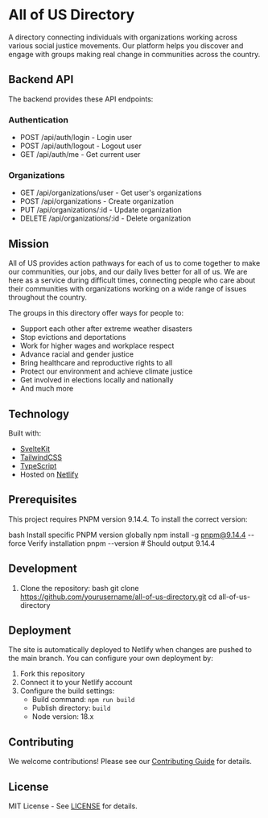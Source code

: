 # All of US Directory

A directory connecting individuals with organizations working across various social justice movements. Our platform helps you discover and engage with groups making real change in communities across the country.

## Backend API

The backend provides these API endpoints:

### Authentication
- POST /api/auth/login - Login user
- POST /api/auth/logout - Logout user  
- GET /api/auth/me - Get current user

### Organizations
- GET /api/organizations/user - Get user's organizations
- POST /api/organizations - Create organization
- PUT /api/organizations/:id - Update organization
- DELETE /api/organizations/:id - Delete organization

## Mission

All of US provides action pathways for each of us to come together to make our communities, our jobs, and our daily lives better for all of us. We are here as a service during difficult times, connecting people who care about their communities with organizations working on a wide range of issues throughout the country.

The groups in this directory offer ways for people to:
- Support each other after extreme weather disasters
- Stop evictions and deportations
- Work for higher wages and workplace respect
- Advance racial and gender justice
- Bring healthcare and reproductive rights to all
- Protect our environment and achieve climate justice
- Get involved in elections locally and nationally
- And much more

## Technology

Built with:
- [SvelteKit](https://kit.svelte.dev/)
- [TailwindCSS](https://tailwindcss.com/)
- [TypeScript](https://www.typescriptlang.org/)
- Hosted on [Netlify](https://www.netlify.com/)

## Prerequisites

This project requires PNPM version 9.14.4. To install the correct version:

bash
Install specific PNPM version globally
npm install -g pnpm@9.14.4 --force
Verify installation
pnpm --version # Should output 9.14.4

## Development

1. Clone the repository:
bash
git clone https://github.com/yourusername/all-of-us-directory.git
cd all-of-us-directory

## Deployment

The site is automatically deployed to Netlify when changes are pushed to the main branch. You can configure your own deployment by:

1. Fork this repository
2. Connect it to your Netlify account
3. Configure the build settings:
   - Build command: `npm run build`
   - Publish directory: `build`
   - Node version: 18.x

## Contributing

We welcome contributions! Please see our [Contributing Guide](CONTRIBUTING.md) for details.

## License

MIT License - See [LICENSE](LICENSE) for details.
